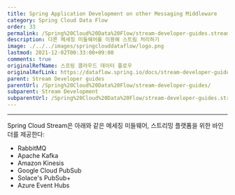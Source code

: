 ```yaml
---
title: Spring Application Development on other Messaging Middleware
category: Spring Cloud Data Flow
order: 33
permalink: /Spring%20Cloud%20Data%20Flow/stream-developer-guides.stream-development.stream-other-binders/
description: 다른 메세징 미들웨어를 이용해 스트림 처리하기
image: ./../../images/springclouddataflow/logo.png
lastmod: 2021-12-02T00:33:00+09:00
comments: true
originalRefName: 스프링 클라우드 데이터 플로우
originalRefLink: https://dataflow.spring.io/docs/stream-developer-guides/streams/stream-other-binders/
parent: Stream Developer guides
parentUrl: /Spring%20Cloud%20Data%20Flow/stream-developer-guides/
subparent: Stream Development
subparentUrl: /Spring%20Cloud%20Data%20Flow/stream-developer-guides.stream-development/
---
```


---

Spring Cloud Stream은 아래와 같은 메세징 미들웨어, 스트리밍 플랫폼을 위한 바인더를 제공한다:

- RabbitMQ
- Apache Kafka
- Amazon Kinesis
- Google Cloud PubSub
- Solace's PubSub+
- Azure Event Hubs

